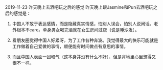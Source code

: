 2019-11-23 昨天晚上去酒吧玩之后的感觉
昨天晚上跟Jasmine和Pun去酒吧玩之后的感觉是：

1. 中国人不敢于表达感情，而是隐藏真实情感，怕别人误会，怕别人说闲话。老外根本不care。单身男女喝完酒就在女生房间过夜（说是睡沙发）。

2. 看朋友圈觉得中国人好累呀，为了工作各种奔波。我觉得最大的快乐可能就是工作做着自己爱做的事情，顺便能有时间做点有意思的事情。

3. 而且中国人表面一团和气（这本身并没有什么不好），但是背地里心里想得又很不一样。
